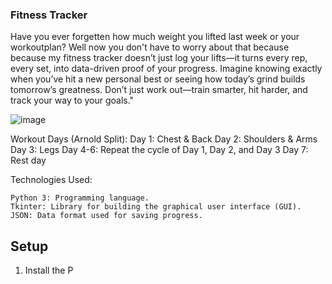 ### Fitness Tracker

Have you ever forgetten how much weight you lifted last week or your workoutplan? Well now you don't have to worry about that because because my fitness tracker doesn’t just log your lifts—it turns every rep, every set, into data-driven proof of your progress. Imagine knowing exactly when you’ve hit a new personal best or seeing how today’s grind builds tomorrow’s greatness. Don’t just work out—train smarter, hit harder, and track your way to your goals."

![image](https://github.com/user-attachments/assets/3807543f-3082-433b-865c-ef2c3040ab80)

Workout Days (Arnold Split):
    Day 1: Chest & Back
    Day 2: Shoulders & Arms
    Day 3: Legs
    Day 4-6: Repeat the cycle of Day 1, Day 2, and Day 3
    Day 7: Rest day

Technologies Used:

    Python 3: Programming language.
    Tkinter: Library for building the graphical user interface (GUI).
    JSON: Data format used for saving progress.


## Setup

1. Install the P
